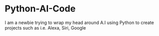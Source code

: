 # Python-AI-Code
I am a newbie trying to wrap my head around A.I using Python to create projects such as i.e. Alexa, Siri, Google
